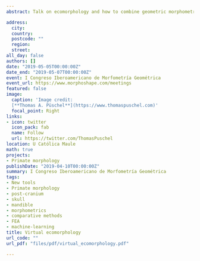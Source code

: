 ```yaml
---
abstract: Talk on ecomorphology and how to combine geometric morphometrics, biomechanics and PCMs

address:
  city: 
  country: 
  postcode: ""
  region: 
  street: 
all_day: false
authors: []
date: "2019-05-05T00:00:00Z"
date_end: "2019-05-07T00:00:00Z"
event: I Congreso Iberoamericano de Morfometría Geométrica
event_url: https://www.morphoshape.com/meetings
featured: false
image:
  caption: 'Image credit: 
  [**Thomas A. Püschel**](https://www.thomaspuschel.com)'
  focal_point: Right
links:
- icon: twitter
  icon_pack: fab
  name: Follow
  url: https://twitter.com/ThomasPuschel
location: U Católica Maule
math: true
projects:
- Primate morphology
publishDate: "2019-04-10T00:00:00Z"
summary: I Congreso Iberoamericano de Morfometría Geométrica
tags:
- New tools
- Primate morphology
- post-cranium
- skull
- mandible
- morphometrics
- comparative methods
- FEA
- machine-learning
title: Virtual ecomorphology
url_code: ""
url_pdf: "files/pdf/virtual_ecomorphology.pdf"

---
```


